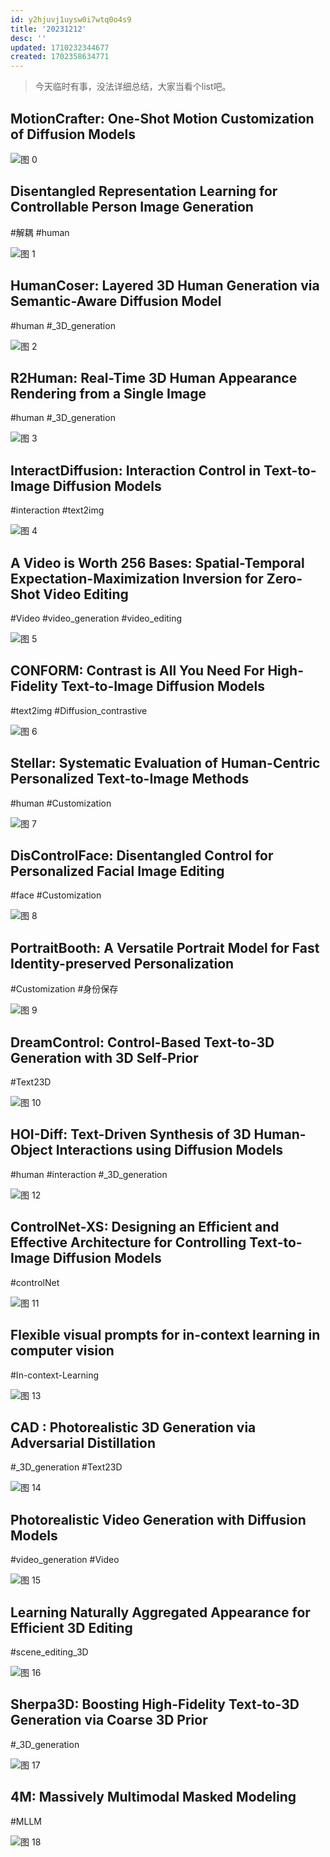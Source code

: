 ```yaml
---
id: y2hjuvj1uysw0i7wtq0o4s9
title: '20231212'
desc: ''
updated: 1710232344677
created: 1702358634771
---
```


> 今天临时有事，没法详细总结，大家当看个list吧。

## MotionCrafter: One-Shot Motion Customization of Diffusion Models

![图 0](assets/images/79c6f96f1415838640b30558988e095fcbaeb2503e0a761f9e06e79b0cc26928.png)  


## Disentangled Representation Learning for Controllable Person Image Generation
#解耦
#human

![图 1](assets/images/75e730b568492aa31470c38ea15902513a500f240175beab85deb2b50c43daf2.png)  



## HumanCoser: Layered 3D Human Generation via Semantic-Aware Diffusion Model
#human
#_3D_generation

![图 2](assets/images/07e293c5ac8f4b41f06bc5b4e1058afe0fd9bb28a976aebaeebdbca8e5708d28.png)  





## R2Human: Real-Time 3D Human Appearance Rendering from a Single Image
#human
#_3D_generation

![图 3](assets/images/8e15102a3052a50ff17963dfcba05a6e95c5838b04c854955f71d861eab12eb9.png)  



## InteractDiffusion: Interaction Control in Text-to-Image Diffusion Models
#interaction
#text2img


![图 4](assets/images/ca4c038049a9a897f01d45625e44bd289619b427d73d06513d2e6a0ae22d6fd9.png)  



## A Video is Worth 256 Bases: Spatial-Temporal Expectation-Maximization Inversion for Zero-Shot Video Editing
#Video
#video_generation
#video_editing

![图 5](assets/images/9bc166654eff8dc42af28e4fe950194f953f1bdd2fc2f1c7799b669227149fa8.png)  



## CONFORM: Contrast is All You Need For High-Fidelity Text-to-Image Diffusion Models
#text2img
#Diffusion_contrastive

![图 6](assets/images/896c2705c0bf9557f4023a83ed05af5b7247bb9fd535a424a36a8bb8c8ced76b.png)  


## Stellar: Systematic Evaluation of Human-Centric Personalized Text-to-Image Methods
#human
#Customization


![图 7](assets/images/e7227d6c8249be51d9c12a43ea144192319d0443ea957b9190d3704727e93c70.png)  


## DisControlFace: Disentangled Control for Personalized Facial Image Editing
#face
#Customization

![图 8](assets/images/03507c61cbbcf6c94023c86abd5be03886fc84b77fea18238681e615f850472a.png)  

## PortraitBooth: A Versatile Portrait Model for Fast Identity-preserved Personalization
#Customization
#身份保存

![图 9](assets/images/fe6e53c7eee16174bdd18715869a1798409b70668d081ac65950f93b41a05eba.png)  


## DreamControl: Control-Based Text-to-3D Generation with 3D Self-Prior
#Text23D

![图 10](assets/images/c25eddbf8898b13d5a292ed6a79988d2a40482099761c62fc0135b0c8deb35f9.png)  



## HOI-Diff: Text-Driven Synthesis of 3D Human-Object Interactions using Diffusion Models
#human
#interaction
#_3D_generation

![图 12](assets/images/8ec49254ece8f35561753478d9d8937ede7201229ec442b9d02844d517189a3f.png)  



## ControlNet-XS: Designing an Efficient and Effective Architecture for Controlling Text-to-Image Diffusion Models
#controlNet

![图 11](assets/images/113294fcdf5122b7c7c2dc0f4594c074ab920a194c5bcee99bf1600f8e5e22ed.png)  


## Flexible visual prompts for in-context learning in computer vision
#In-context-Learning

![图 13](assets/images/1d8a82a7a002fa08efe062360b3bec08eba521c096a532eb0bbda1a148452724.png)  



## CAD : Photorealistic 3D Generation via Adversarial Distillation
#_3D_generation
#Text23D

![图 14](assets/images/6f24516482e63a33c85de572325d0f1edf3772ffeed10ef149f1c0aee1099d38.png)  



## Photorealistic Video Generation with Diffusion Models
#video_generation
#Video

![图 15](assets/images/5a69a1fb8ffc8e842625e5a339a8281445ab6dab2a531117608ddc44ca41812b.png)  


## Learning Naturally Aggregated Appearance for Efficient 3D Editing
#scene_editing_3D

![图 16](assets/images/4a7bf5d1e23d76ba3dfab5151e9bf87e66b32aee0ba548b738100ed2b1dc2a69.png)  


## Sherpa3D: Boosting High-Fidelity Text-to-3D Generation via Coarse 3D Prior
#_3D_generation


![图 17](assets/images/fd72dd6ec3d0e835676d53bf4fcb7023f20e9adfbb5c86df92c53e9112749b57.png)  


## 4M: Massively Multimodal Masked Modeling
#MLLM

![图 18](assets/images/be7ac855c8ab9731e2155bde903f09cfd8acba0bae29609dd8b2dee9258c1631.png)  



